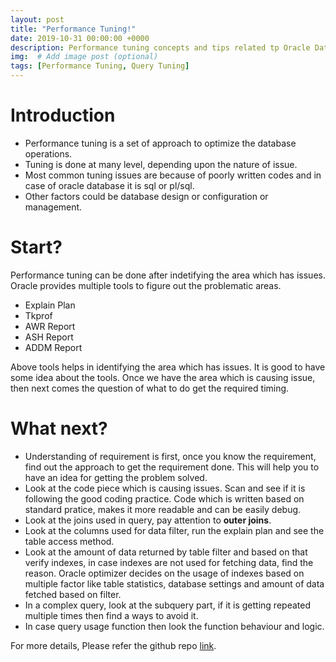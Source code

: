 ```yaml
---
layout: post
title: "Performance Tuning!"
date: 2019-10-31 00:00:00 +0000
description: Performance tuning concepts and tips related tp Oracle Database queries. # Add post description (optional)
img:  # Add image post (optional)
tags: [Performance Tuning, Query Tuning]
---
```

# Introduction
* Performance tuning is a set of approach to optimize the database operations.
* Tuning is done at many level, depending upon the nature of issue.
* Most common tuning issues are because of poorly written codes and in case of oracle database it is sql or pl/sql.
* Other factors could be database design or configuration or management.

# Start?
Performance tuning can be done after indetifying the area which has issues. Oracle provides multiple tools to figure out the problematic areas.  
* Explain Plan
* Tkprof
* AWR Report
* ASH Report
* ADDM Report

Above tools helps in identifying the area which has issues. It is good to have some idea about the tools. Once we have the area which is causing issue, then next comes the question of what to do get the required timing.  

# What next?
* Understanding of requirement is first, once you know the requirement, find out the approach to get the requirement done. This will help you to have an idea for getting the problem solved. 
* Look at the code piece which is causing issues. Scan and see if it is following the good coding practice. Code which is written based on standard pratice, makes it more readable and can be easily debug.
* Look at the joins used in query, pay attention to **outer joins**.
* Look at the columns used for data filter, run the explain plan and see the table access method.
* Look at the amount of data returned by table filter and based on that verify indexes, in case indexes are not used for fetching data, find the reason. Oracle optimizer decides on the usage of indexes based on multiple factor like table statistics, database settings and amount of data fetched based on filter.
* In a complex query, look at the subquery part, if it is getting repeated multiple times then find a ways to avoid it.
* In case query usage function then look the function behaviour and logic.

For more details, Please refer the github repo [link](https://github.com/rajnathsah/PerformanceTuning_Oracle). 
